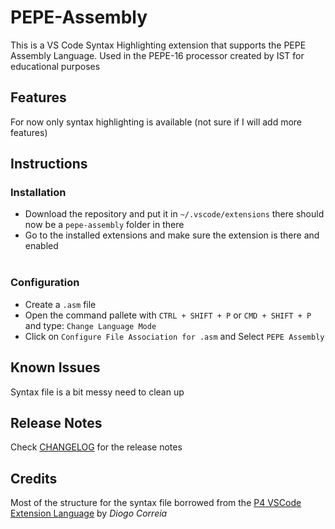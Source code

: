 # PEPE-Assembly

This is a VS Code Syntax Highlighting extension that supports the PEPE Assembly Language. Used in the PEPE-16 processor created by IST for educational purposes

## Features

For now only syntax highlighting is available (not sure if I will add more features)

## Instructions

### Installation
- Download the repository and put it in `~/.vscode/extensions` there should now be a `pepe-assembly` folder in there
- Go to the installed extensions and make sure the extension is there and enabled
<br></br>
### Configuration
- Create a `.asm` file
- Open the command pallete with `CTRL + SHIFT + P` or `CMD + SHIFT + P` and type: `Change Language Mode`
- Click on  `Configure File Association for .asm` and Select `PEPE Assembly`

## Known Issues

Syntax file is a bit messy need to clean up

## Release Notes

Check [CHANGELOG](./CHANGELOG.md) for the release notes

## Credits

Most of the structure for the syntax file borrowed from the [P4 VSCode Extension Language](https://github.com/diogotcorreia/P4-Assembly) by _Diogo Correia_
